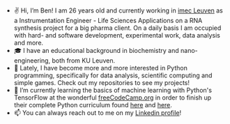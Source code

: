 - ✌️ Hi, I’m Ben! I am 26 years old and currently working in [imec Leuven](https://www.imec-int.com/en) as a Instrumentation Engineer - Life Sciences Applications on a RNA synthesis project for a big pharma client. On a daily basis I am occupied with hard- and software development, experimental work, data analysis and more.
- 🎓 I have an educational background in biochemistry and nano-engineering, both from KU Leuven.
- 🔬 Lately, I have become more and more interested in Python programming, specifically for data analysis, scientific computing and simple games. Check out my repositories to see my projects!
- 🐍 I’m currently learning the basics of machine learning with Python's TensorFlow at the wonderful [freeCodeCamp.org](https://www.freecodecamp.org/learn/machine-learning-with-python/) in order to finish up their complete Python curriculum found [here](https://www.freecodecamp.org/learn/scientific-computing-with-python/) and [here](https://www.freecodecamp.org/learn/data-analysis-with-python/).
- 📫 You can always reach out to me on my [Linkedin profile](https://www.linkedin.com/in/ben-de-jonge/)!

<!---
BenDeJonge/BenDeJonge is a ✨ special ✨ repository because its `README.md` (this file) appears on your GitHub profile.
You can click the Preview link to take a look at your changes.
--->
